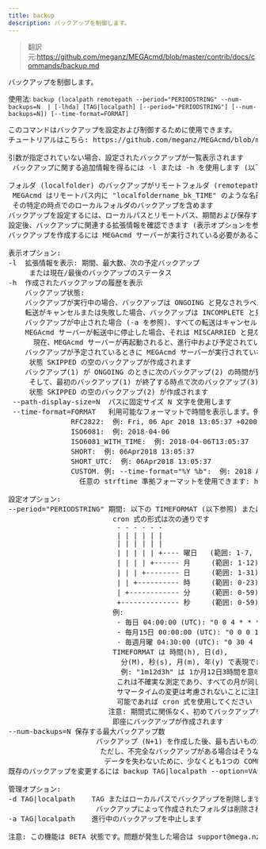 ```yaml
---
title: backup
description: バックアップを制御します。
---
```


>翻訳元:https://github.com/meganz/MEGAcmd/blob/master/contrib/docs/commands/backup.md

バックアップを制御します。

使用法: `backup (localpath remotepath --period="PERIODSTRING" --num-backups=N  | [-lhda] [TAG|localpath] [--period="PERIODSTRING"] [--num-backups=N]) [--time-format=FORMAT]`
<pre>
このコマンドはバックアップを設定および制御するために使用できます。
チュートリアルはこちら: https://github.com/meganz/MEGAcmd/blob/master/contrib/docs/BACKUPS.md

引数が指定されていない場合、設定されたバックアップが一覧表示されます
 バックアップに関する追加情報を得るには -l または -h を使用します (以下のオプションを参照)

フォルダ (localfolder) のバックアップがリモートフォルダ (remotepath) に設定されると、
 MEGAcmd はリモートパス内に "localfoldername_bk_TIME" のような名前のサブフォルダを作成し、
 その特定の時点でのローカルフォルダのバックアップを含めます
バックアップを設定するには、ローカルパスとリモートパス、期間および保存する最大バックアップ数を指定する必要があります
設定後、バックアップに関連する拡張情報を確認できます (表示オプションを参照)
バックアップを作成するには MEGAcmd サーバーが実行されている必要があることに注意してください

表示オプション:
-l	拡張情報を表示: 期間、最大数、次の予定バックアップ
  	 または現在/最後のバックアップのステータス
-h	作成されたバックアップの履歴を表示
  	バックアップ状態:
  	バックアップが実行中の場合、バックアップは ONGOING と見なされラベル付けされます
  	転送がキャンセルまたは失敗した場合、バックアップは INCOMPLETE と見なされます
  	バックアップが中止された場合 (-a を参照)、すべての転送はキャンセルされ、バックアップは ABORTED となります
  	MEGAcmd サーバーが転送中に停止した場合、それは MISCARRIED と見なされます
  	  現在、MEGAcmd サーバーが再起動されると、進行中および予定されていた転送はそれでも実行されることに注意してください
  	バックアップが予定されているときに MEGAcmd サーバーが実行されていない場合、かつ次のバックアップの時間がすでに到来している場合、
  	 状態 SKIPPED の空のバックアップが作成されます
  	バックアップ(1) が ONGOING のときに次のバックアップ(2) の時間が到来した場合、それは前のバックアップ(1) が完了するまで開始されません。
  	 そして、最初のバックアップ(1) が終了する時点で次のバックアップ(3) の時間がすでに到来している場合、
  	 状態 SKIPPED の空のバックアップ(2) が作成されます
 --path-display-size=N	パスに固定サイズ N 文字を使用します
 --time-format=FORMAT	利用可能なフォーマットで時間を表示します。例:
               RFC2822:  例: Fri, 06 Apr 2018 13:05:37 +0200
               ISO6081:  例: 2018-04-06
               ISO6081_WITH_TIME:  例: 2018-04-06T13:05:37
               SHORT:  例: 06Apr2018 13:05:37
               SHORT_UTC:  例: 06Apr2018 13:05:37
               CUSTOM. 例: --time-format="%Y %b":  例: 2018 Apr
                 任意の strftime 準拠フォーマットを使用できます: http://www.cplusplus.com/reference/ctime/strftime/

設定オプション:
--period="PERIODSTRING"	期間: 以下の TIMEFORMAT (以下参照) または cron 式
                       	 cron 式の形式は次の通りです
                       	  - - - - - -
                       	  | | | | | |
                       	  | | | | | |
                       	  | | | | | +---- 曜日   (範囲: 1-7, 1=月曜日)
                       	  | | | | +------ 月     (範囲: 1-12)
                       	  | | | +-------- 日     (範囲: 1-31)
                       	  | | +---------- 時     (範囲: 0-23)
                       	  | +------------ 分     (範囲: 0-59)
                       	  +-------------- 秒     (範囲: 0-59)
                       	 例:
                       	  - 毎日 04:00:00 (UTC): "0 0 4 * * *"
                       	  - 毎月15日 00:00:00 (UTC): "0 0 0 15 * *"
                       	  - 毎週月曜 04:30:00 (UTC): "0 30 4 * * 1"
                       	 TIMEFORMAT は 時間(h), 日(d),
                       	   分(M), 秒(s), 月(m), 年(y) で表現できます
                       	   例: "1m12d3h" は 1か月12日3時間を意味します
                       	  これは不確実な測定であり、すべての月が同じ長さではなく、
                       	  サマータイムの変更は考慮されないことに注意してください
                       	  可能であれば cron 式を使用してください
                       	注意: 期間式に関係なく、初めてバックアップを設定したときは
                       	 即座にバックアップが作成されます
--num-backups=N	保存する最大バックアップ数
                 	 バックアップ (N+1) を作成した後、最も古いものが削除されます
                 	  ただし、不完全なバックアップがある場合はそうならないことがあります:
                 	   データを失わないために、少なくとも1つの COMPLETE バックアップが保持されます
既存のバックアップを変更するには backup TAG|localpath --option=VALUE を使用します

管理オプション:
-d TAG|localpath	TAG またはローカルパスでバックアップを削除します
                	 バックアップによって作成されたフォルダは削除されません
-a TAG|localpath	進行中のバックアップを中止します

注意: この機能は BETA 状態です。問題が発生した場合は support@mega.nz までご連絡ください
</pre>
